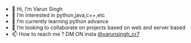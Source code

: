 - 👋 Hi, I’m Varun Singh
- 👀 I’m interested in python,java,c++,etc
- 🌱 I’m currently learning python advance
- 💞️ I’m looking to collaborate on projects based on web and server based
- 📫 How to reach me ?
DM ON insta 
<a href="https://instagram.com/varunsingh_cr7?igshid=MWI4MTIyMDE=">@varunsingh_cr7</a>
